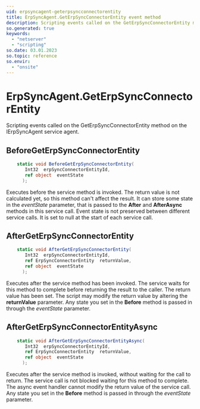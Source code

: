 ```yaml
---
uid: erpsyncagent-geterpsyncconnectorentity
title: ErpSyncAgent.GetErpSyncConnectorEntity event method
description: Scripting events called on the GetErpSyncConnectorEntity method on the ErpSyncAgent service agent.
so.generated: true
keywords:
  - "netserver"
  - "scripting"
so.date: 03.01.2023
so.topic: reference
so.envir:
  - "onsite"
---
```

# ErpSyncAgent.GetErpSyncConnectorEntity

Scripting events called on the <see cref='M:SuperOffice.CRM.Services.IErpSyncAgent.GetErpSyncConnectorEntity'>GetErpSyncConnectorEntity</see> method on the <see cref='IErpSyncAgent'>IErpSyncAgent</see>  service agent.

## BeforeGetErpSyncConnectorEntity
```cs
    static void BeforeGetErpSyncConnectorEntity(
       Int32  erpSyncConnectorEntityId,
       ref object  eventState
      );
```
Executes before the service method is invoked.
The return value is not calculated yet, so this method can't affect the result.
It can store some state in the *eventState* parameter, that is passed to the **After** and **AfterAsync** methods in this service call.
Event state is not preserved between different service calls. It is set to null at the start of each service call.
## AfterGetErpSyncConnectorEntity
```cs
    static void AfterGetErpSyncConnectorEntity(
       Int32  erpSyncConnectorEntityId,
       ref ErpSyncConnectorEntity  returnValue,
       ref object  eventState
      );
```
Executes after the service method has been invoked. The service waits for this method to complete before returning the result to the caller.
The return value has been set. The script may modify the return value by altering the **returnValue** parameter.
Any state you set in the **Before** method is passed in through the *eventState* parameter.
## AfterGetErpSyncConnectorEntityAsync
```cs
    static void AfterGetErpSyncConnectorEntityAsync(
       Int32  erpSyncConnectorEntityId,
       ref ErpSyncConnectorEntity  returnValue,
       ref object  eventState
      );
```
Executes after the service method is invoked, without waiting for the call to return.
The service call is not blocked waiting for this method to complete.
The async event handler cannot modify the return value of the service call.
Any state you set in the **Before** method is passed in through the *eventState* parameter.

